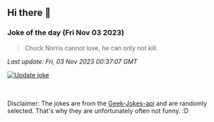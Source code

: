 ## Hi there 👋

### Joke of the day (Fri Nov 03 2023)
<!-- joke -->
>Chuck Norris cannot love, he can only not kill.
<!-- /joke -->

*Last update: Fri, 03 Nov 2023 00:37:07 GMT*

[![Update joke](https://github.com/nclskfm/nclskfm/actions/workflows/joke.yml/badge.svg)](https://github.com/nclskfm/nclskfm/actions/workflows/joke.yml)

<br><br>
Disclaimer: The jokes are from the [Geek-Jokes-api](https://github.com/sameerkumar18/geek-joke-api) and are randomly selected. That's why they are unfortunately often not funny. :D
